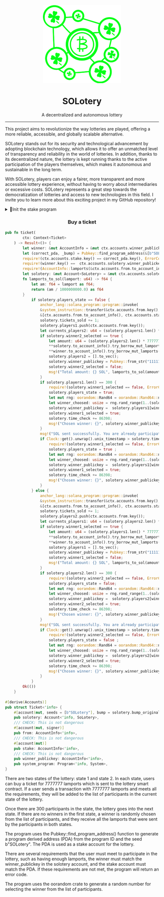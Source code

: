 <div align="center">

![solotery](solotery.png)

<h1>SOLotery</h1>

A decentralized and autonomous lottery

</div>

---

This project aims to revolutionize the way lotteries are played, offering a more reliable, accessible, and globally scalable alternative.

SOLotery stands out for its security and technological advancement by adopting blockchain technology, which allows it to offer an unmatched level of transparency and reliability in the world of lotteries. In addition, thanks to its decentralized nature, the lottery is kept running thanks to the active participation of the players themselves, which makes it autonomous and sustainable in the long term.

With SOLotery, players can enjoy a fairer, more transparent and more accessible lottery experience, without having to worry about intermediaries or excessive costs. SOLotery represents a great step towards the democratization of lotteries and access to new technologies in this field. I invite you to learn more about this exciting project in my GitHub repository!

<details>
<summary>🏦Init the stake program</summary>

<br>

```rust
pub fn create_stake(
    ctx: Context<Create>
) -> Result<()> {
    let solotery: &mut Account<SoLotery> = &mut ctx.accounts.solotery;
    let (_stake_pda, bump) = Pubkey::find_program_address(&[b"SOLotery"], ctx.program_id);
    // Set the SOLotery account's bump value to the value returned by find_program_address.
    solotery.bump_original = bump;
    // Initialize the SOLotery account's players1 and players2 arrays to empty arrays.
    solotery.players1 = [].to_vec();
    solotery.players2 = [].to_vec();
    solotery.time_check = 1662260159; // Set the SOLotery account's time_check value to a fixed timestamp (1662260159).
    // Set the SOLotery account's players_state, winner1_selected, and winner2_selected fields to false.
    solotery.players_state = false;
    solotery.winner1_selected = false;
    solotery.winner2_selected = false;
    solotery.tickets_sold = 0;
    // Set the system program id
    solotery.winner_publickey = Pubkey::from_str("11111111111111111111111111111111").unwrap();
    Ok(())
}

#[derive(Accounts)]
pub struct Create<'info> {
    // The SOLotery account to be created. It must be initialized with the SOLotery::SIZE + 8 bytes of space.
    #[account(init, seeds = [b"SOLotery"], bump, payer = user, space = SoLotery::SIZE + 8)]
    pub solotery: Account<'info, SoLotery>,
    // The user account that will pay for the SOLotery account's initialization.
    #[account(mut)]
    pub user: Signer<'info>,
    pub system_program: Program<'info, System>,
}
```

The function is called "create_stake" and it takes a "ctx" argument which is the execution context. The function uses the Solana Rust SDK library and defines a structure called "Create" with three fields labeled with attributes. The fields are "solotery" which is a Solana account containing the lottery data, "user" which is a Solana account representing the user creating the lottery, and "system_program" which is a Solana object representing the system program.

The function sets the value of different fields of the "solotery" account with default values, such as the original "bump" number of the account, the list of players for the lottery winners, the status of the players, the time when that the draw is verified, the number of tickets sold, and the public key of the winner.

In particular, the function sets the original "bump" number of the "solotery" lottery account using the "find_program_address" function of the Solana Rust SDK library. In addition, it sets the default values ​​for the fields "players1", "players2", "time_check", "players_state", "winner1_selected", "winner2_selected", "tickets_sold", and "winner_publickey".

Finally, the function returns an "Ok(())" result if the update was successful.

</details>

<h3 align="center">Buy a ticket</h3>

```rust
pub fn ticket(
        ctx: Context<Ticket>
    ) -> Result<()> {
        let winner: &mut AccountInfo = &mut ctx.accounts.winner_publickey;
        let (correct_pda, _bump) = Pubkey::find_program_address(&[b"SOLotery"], &Pubkey::from_str("FMz7qxxUeqgCKZL2z96nBhp6mpyisdVEEuS4ppZG3bmH").unwrap());
        require!(ctx.accounts.stake.key() == correct_pda.key(), ErrorCode::WrongStake);
        require!(winner.key() ==  ctx.accounts.solotery.winner_publickey.key(), ErrorCode::ThisIsNotTheWinner);
        require!(AccountInfo::lamports(&ctx.accounts.from.to_account_info()) >= 7777777, ErrorCode::AmountError);
        let solotery: &mut Account<SoLotery> = &mut ctx.accounts.solotery;
        fn lamports_to_sol(lamport: u64) -> f64 {
            let am: f64 = lamport as f64;
            return (am / 1000000000.0) as f64
        }
            if solotery.players_state == false {
                anchor_lang::solana_program::program::invoke(
                &system_instruction::transfer(&ctx.accounts.from.key(), &solotery.key(), 7777777),
                &[ctx.accounts.from.to_account_info(), ctx.accounts.stake.to_account_info().clone()],).expect("Error");
                solotery.tickets_sold += 1;
                solotery.players1.push(ctx.accounts.from.key());
                let currents_players2: u64 = (solotery.players1.len() * 7777777).try_into().unwrap();
                if solotery.winner2_selected == true {
                    let amount: u64 = (solotery.players2.len() * 7777777).try_into().unwrap();
                    **solotery.to_account_info().try_borrow_mut_lamports()? -= amount;
                    **winner.to_account_info().try_borrow_mut_lamports()? += amount;
                    solotery.players2 = [].to_vec();
                    solotery.winner_publickey = Pubkey::from_str("11111111111111111111111111111111").unwrap();
                    solotery.winner2_selected = false;
                    msg!("Total amount: {} SOL", lamports_to_sol(amount));
                }
                if solotery.players1.len() == 300 {
                    require!(solotery.winner1_selected == false, ErrorCode::WinnerChosen);
                    solotery.players_state = true;
                    let mut rng: oorandom::Rand64 = oorandom::Rand64::new((Clock::get().unwrap().unix_timestamp as u64).into());
                    let winner_choosed: usize = rng.rand_range(1..(solotery.players1.len() as u64)).try_into().unwrap();
                    solotery.winner_publickey =  solotery.players1[winner_choosed - 1];
                    solotery.winner1_selected = true;
                    solotery.time_check += 86398;
                    msg!("Chosen winner: {}", solotery.winner_publickey);
                }
                msg!("SOL sent successfully. You are already participating for the current amount of: {} SOL", lamports_to_sol(currents_players2));
                if Clock::get().unwrap().unix_timestamp > solotery.time_check.try_into().unwrap() {
                    require!(solotery.winner1_selected == false, ErrorCode::WinnerChosen);
                    solotery.players_state = true ;
                    let mut rng: oorandom::Rand64 = oorandom::Rand64::new((Clock::get().unwrap().unix_timestamp as u64).into());
                    let winner_choosed: usize = rng.rand_range(1..(solotery.players1.len() as u64)).try_into().unwrap();
                    solotery.winner_publickey =  solotery.players1[winner_choosed - 1];
                    solotery.winner1_selected = true;
                    solotery.time_check += 86398;
                    msg!("Chosen winner: {}", solotery.winner_publickey);
                }
            } else {
                anchor_lang::solana_program::program::invoke(
                &system_instruction::transfer(&ctx.accounts.from.key(), &solotery.key(), 7777777),
                &[ctx.accounts.from.to_account_info(), ctx.accounts.stake.to_account_info().clone()],).expect("Error");
                solotery.tickets_sold += 1;
                solotery.players2.push(ctx.accounts.from.key());
                let currents_players1: u64 = (solotery.players2.len() * 7777777).try_into().unwrap();
                if solotery.winner1_selected == true {
                    let amount: u64 = (solotery.players1.len() * 7777777).try_into().unwrap();
                    **solotery.to_account_info().try_borrow_mut_lamports()? -= amount;
                    **winner.to_account_info().try_borrow_mut_lamports()? += amount;
                    solotery.players1 = [].to_vec();
                    solotery.winner_publickey = Pubkey::from_str("11111111111111111111111111111111").unwrap();
                    solotery.winner1_selected = false;
                    msg!("Total amount: {} SOL", lamports_to_sol(amount));
                }
                if solotery.players2.len() == 300 {
                    require!(solotery.winner2_selected == false, ErrorCode::WinnerChosen);
                    solotery.players_state = false;
                    let mut rng: oorandom::Rand64 = oorandom::Rand64::new((Clock::get().unwrap().unix_timestamp as u64).into());
                    let winner_choosed: usize = rng.rand_range(1..(solotery.players2.len() as u64)).try_into().unwrap();
                    solotery.winner_publickey =  solotery.players2[winner_choosed - 1];
                    solotery.winner2_selected = true;
                    solotery.time_check += 86398;
                    msg!("Chosen winner: {}", solotery.winner_publickey);
                }
                msg!("SOL sent successfully. You are already participating for the current amount of: {} SOL", lamports_to_sol(currents_players1));
                if Clock::get().unwrap().unix_timestamp > solotery.time_check.try_into().unwrap() {
                    require!(solotery.winner2_selected == false, ErrorCode::WinnerChosen);
                    solotery.players_state = false ;
                    let mut rng: oorandom::Rand64 = oorandom::Rand64::new((Clock::get().unwrap().unix_timestamp as u64).into());
                    let winner_choosed: usize = rng.rand_range(1..(solotery.players2.len() as u64)).try_into().unwrap();
                    solotery.winner_publickey =  solotery.players2[winner_choosed - 1];
                    solotery.winner2_selected = true;
                    solotery.time_check += 86398;
                    msg!("Chosen winner: {}", solotery.winner_publickey);
                }
            }
        Ok(())
    }

#[derive(Accounts)]
pub struct Ticket<'info> {
    #[account(mut, seeds = [b"SOLotery"], bump = solotery.bump_original)]
    pub solotery: Account<'info, SoLotery>,
    /// CHECK: This is not dangerous
    #[account(mut, signer)]
    pub from: AccountInfo<'info>,
    /// CHECK: This is not dangerous
    #[account(mut)]
    pub stake: AccountInfo<'info>,
    /// CHECK: This is not dangerous
    pub winner_publickey: AccountInfo<'info>,
    pub system_program: Program<'info, System>,
}
```

There are two states of the lottery: state 1 and state 2. In each state, users can buy a ticket for 7777777 lamports which is sent to the lottery smart contract. If a user sends a transaction with 7777777 lamports and meets all the requirements, they will be added to the list of participants in the current state of the lottery.

Once there are 300 participants in the state, the lottery goes into the next state. If there are no winners in the first state, a winner is randomly chosen from the list of participants, and they receive all the lamports that were sent by the participants in both states.

The program uses the Pubkey::find_program_address() function to generate a program derived address (PDA) from the program ID and the seed b"SOLotery". The PDA is used as a stake account for the lottery.

There are several requirements that the user must meet to participate in the lottery, such as having enough lamports, the winner must match the winner_publickey in the solotery account, and the stake account must match the PDA. If these requirements are not met, the program will return an error code.

The program uses the oorandom crate to generate a random number for selecting the winner from the list of participants.
